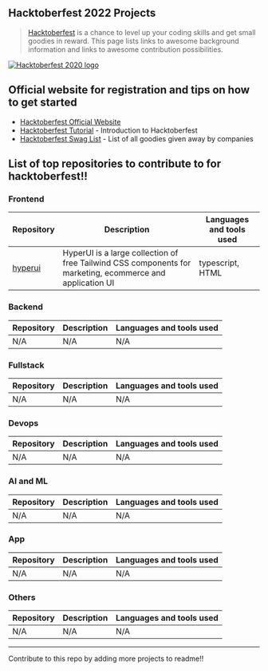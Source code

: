 ## Hacktoberfest 2022 Projects

> [Hacktoberfest](https://hacktoberfest.digitalocean.com/) is a chance to level up your coding skills and get small goodies in reward.
> This page lists links to awesome background information and links to awesome contribution possibilities.

[![Hacktoberfest 2020 logo](https://hacktoberfest-swag.com/assets/hacktoberfest-logo.png)](https://hacktoberfest.digitalocean.com/)

## Official website for registration and tips on how to get started

- [Hacktoberfest Official Website](https://hacktoberfest.digitalocean.com/)
- [Hacktoberfest Tutorial](https://youtu.be/nkuYH40cjo4) - Introduction to Hacktoberfest
- [Hacktoberfest Swag List](https://hacktoberfestswaglist.com/) - List of all goodies given away by companies

## List of top repositories to contribute to for hacktoberfest!!

### Frontend

| Repository | Description | Languages and tools used |
| ------------- | ------------- | ------------- | 
| [hyperui](https://github.com/markmead/hyperui) | HyperUI is a large collection of free Tailwind CSS components for marketing, ecommerce and application UI | typescript, HTML |


### Backend
| Repository | Description | Languages and tools used |
| ------------- | ------------- | ------------- | 
| N/A | N/A | N/A|

### Fullstack

| Repository | Description | Languages and tools used |
| ------------- | ------------- | ------------- | 
| N/A | N/A | N/A|

### Devops

| Repository | Description | Languages and tools used |
| ------------- | ------------- | ------------- | 
| N/A | N/A | N/A|

### AI and ML

| Repository | Description | Languages and tools used |
| ------------- | ------------- | ------------- | 
| N/A | N/A | N/A|

### App 

| Repository | Description | Languages and tools used |
| ------------- | ------------- | ------------- | 
| N/A | N/A | N/A|

### Others

| Repository | Description | Languages and tools used |
| ------------- | ------------- | ------------- | 
| N/A | N/A | N/A|



<hr>

Contribute to this repo by adding more projects to readme!!
